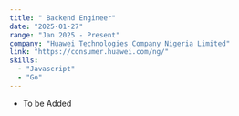 ```yaml
---
title: " Backend Engineer"
date: "2025-01-27"
range: "Jan 2025 - Present"
company: "Huawei Technologies Company Nigeria Limited"
link: "https://consumer.huawei.com/ng/"
skills:
  - "Javascript"
  - "Go"
---
```


- To be Added
